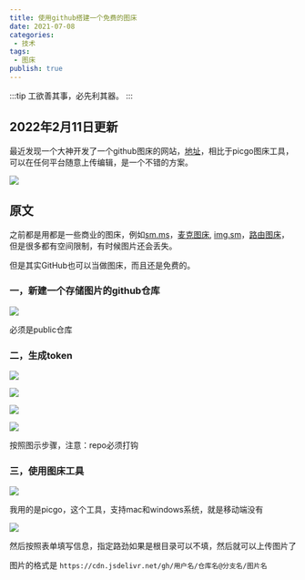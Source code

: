```yaml
---
title: 使用github搭建一个免费的图床
date: 2021-07-08
categories:
 - 技术
tags:
 - 图床
publish: true
---
```

:::tip
工欲善其事，必先利其器。
:::
<!-- more -->
## 2022年2月11日更新
最近发现一个大神开发了一个github图床的网站，[地址](https://boomb.cn)，相比于picgo图床工具，可以在任何平台随意上传编辑，是一个不错的方案。

![](https://blog.jdqiong.cn/202203041427241.png)

## 原文

之前都是用都是一些商业的图床，例如[sm.ms](https://sm.ms/)，[麦克图床](https://macimg.com), [img.sm](https://img.sm/)，[路由图床](https://imgtu.com/)，但是很多都有空间限制，有时候图片还会丢失。

但是其实GitHub也可以当做图床，而且还是免费的。

### 一，新建一个存储图片的github仓库
![](https://blog.jdqiong.cn/202203041427656.png)

必须是public仓库

### 二，生成token
![](https://blog.jdqiong.cn/202203041427876.png)

![](https://blog.jdqiong.cn/202203041428816.png)

![](https://blog.jdqiong.cn/202203041428628.png)

![](https://blog.jdqiong.cn/202203041428897.png)

按照图示步骤，注意：repo必须打钩

### 三，使用图床工具

![](https://blog.jdqiong.cn/202203041428182.png)

我用的是picgo，这个工具，支持mac和windows系统，就是移动端没有

![](https://blog.jdqiong.cn/202203041428873.png)

然后按照表单填写信息，指定路劲如果是根目录可以不填，然后就可以上传图片了

图片的格式是 `https://cdn.jsdelivr.net/gh/用户名/仓库名@分支名/图片名`